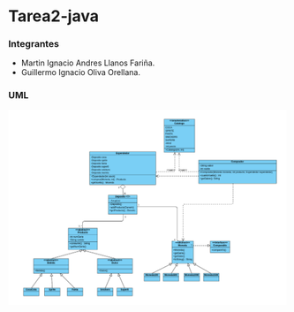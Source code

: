# Tarea2-java
### Integrantes
- Martin Ignacio Andres Llanos Fariña.
- Guillermo Ignacio Oliva Orellana.
### UML
![Alt text](Imagen_UML.png)
